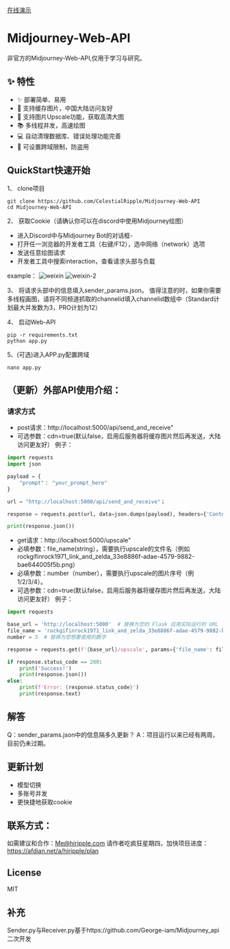 [在线演示](https://hiripple.com/midjourney)
# Midjourney-Web-API
非官方的Midjourney-Web-API,仅用于学习与研究。

## :sparkles: 特性
* ✨ 部署简单、易用
* 👋 支持缓存图片，中国大陆访问友好
* 💾 支持图片Upscale功能，获取高清大图
* 📚 多线程并发，高速绘图
* 💻 自动清理数据库、错误处理功能完善
* 🔐 可设置跨域限制，防盗用

## QuickStart快速开始
1、 clone项目
```shell
git clone https://github.com/CelestialRipple/Midjourney-Web-API
cd Midjourney-Web-API
```
2、 获取Cookie（请确认你可以在discord中使用Midjourney绘图）
- 进入Discord中与Midjourney Bot的对话框-
- 打开任一浏览器的开发者工具（右键/F12），选中网络（network）选项
- 发送任意绘图请求
- 开发者工具中搜索interaction，查看请求头部与负载


example：
![weixin](https://user-images.githubusercontent.com/115361435/235084018-32aaad31-45f6-447d-b854-f92241c927e8.png)
![weixin-2](https://user-images.githubusercontent.com/115361435/235084031-3948e15c-f48f-41c8-aa43-9712cb310909.png)

3、 将请求头部中的信息填入sender_params.json。
值得注意的时，如果你需要多线程画图，请将不同频道抓取的channelid填入channelid数组中（Standard计划最大并发数为3，PRO计划为12）

4、 启动Web-API
```shell
pip -r requirements.txt
python app.py
```

5、(可选)进入APP.py配置跨域
```shell
nano app.py
```
## （更新）外部API使用介绍：
### 请求方式
- post请求：http://localhost:5000/api/send_and_receive"
- 可选参数：cdn=true(默认false，启用后服务器将缓存图片然后再发送，大陆访问更友好）
例子：
```python
import requests
import json

payload = {
    "prompt"： "your_prompt_here"
}

url = "http://localhost:5000/api/send_and_receive"；

response = requests.post(url, data=json.dumps(payload), headers={'Content-Type': 'application/json'})

print(response.json())
```
- get请求：http://localhost:5000/upscale"
- 必填参数：file_name(string），需要执行upscale的文件名（例如rockgifinrock1971_link_and_zelda_33e8886f-adae-4579-9882-bae644005f5b.png）
- 必填参数：number（number），需要执行upscale的图片序号（例1/2/3/4）。
- 可选参数：cdn=true(默认false，启用后服务器将缓存图片然后再发送，大陆访问更友好）
例子：
```python
import requests

base_url = 'http://localhost:5000'  # 替换为您的 Flask 应用实际运行的 URL
file_name = 'rockgifinrock1971_link_and_zelda_33e8886f-adae-4579-9882-bae644005f5b.png'  # 替换为您的实际文件名
number = 3  # 替换为您想要使用的数字

response = requests.get(f'{base_url}/upscale', params={'file_name': file_name, 'number': number})

if response.status_code == 200:
    print('Success!')
    print(response.json())
else:
    print(f'Error: {response.status_code}')
    print(response.text)
```
## 解答
Q：sender_params.json中的信息隔多久更新？
A：项目运行以来已经有两周，目前仍未过期。

## 更新计划

- 模型切换
- 多账号并发
- 更快捷地获取cookie

## 联系方式：
如需建议和合作：Me@hiripple.com
请作者吃疯狂星期四，加快项目进度：https://afdian.net/a/hiripple/plan

## License
MIT

## 补充
Sender.py与Receiver.py基于https://github.com/George-iam/Midjourney_api二次开发
